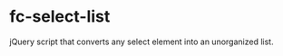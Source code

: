 fc-select-list
==============

jQuery script that converts any select element into an unorganized list.
